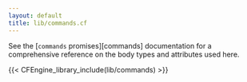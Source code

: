 ```yaml
---
layout: default
title: lib/commands.cf
---
```


See the [`commands` promises][commands] documentation for a
comprehensive reference on the body types and attributes used here.

{{< CFEngine_library_include(lib/commands) >}}
